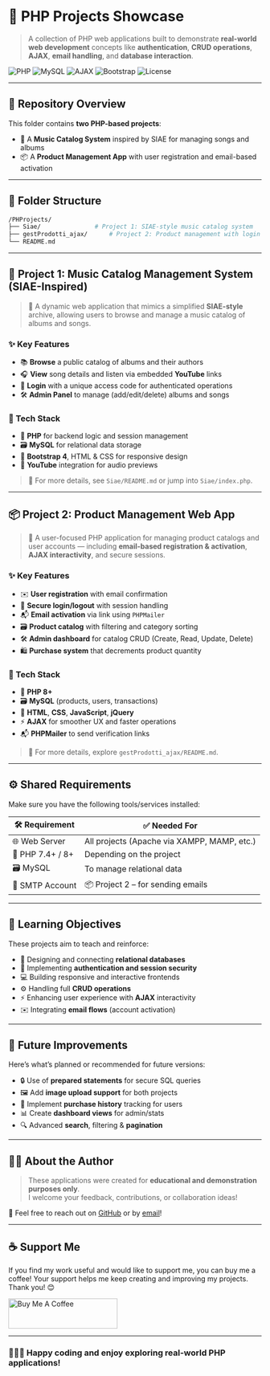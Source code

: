 # 🎯 PHP Projects Showcase

> A collection of PHP web applications built to demonstrate **real-world web development** concepts like **authentication**, **CRUD operations**, **AJAX**, **email handling**, and **database interaction**.

![PHP](https://img.shields.io/badge/PHP-7.4%2B-blue?logo=php)  ![MySQL](https://img.shields.io/badge/MySQL-Relational%20DB-blue?logo=mysql)  ![AJAX](https://img.shields.io/badge/AJAX-Enabled-ff69b4?logo=ajax)  ![Bootstrap](https://img.shields.io/badge/Bootstrap-4-purple?logo=bootstrap)  ![License](https://img.shields.io/badge/License-MIT-lightgrey)

---

## 📁 Repository Overview

This folder contains **two PHP-based projects**:

- 🎵 A **Music Catalog System** inspired by SIAE for managing songs and albums
- 📦 A **Product Management App** with user registration and email-based activation

---

## 📂 Folder Structure
```bash
/PHProjects/
├── Siae/               # Project 1: SIAE-style music catalog system
├── gestProdotti_ajax/      # Project 2: Product management with login & email
└── README.md   
```
---

## 🎵 Project 1: Music Catalog Management System (SIAE-Inspired)

> 🎼 A dynamic web application that mimics a simplified **SIAE-style** archive, allowing users to browse and manage a music catalog of albums and songs.

### ✨ Key Features
- 📚 **Browse** a public catalog of albums and their authors
- 🎧 **View** song details and listen via embedded **YouTube** links
- 🔐 **Login** with a unique access code for authenticated operations
- 🛠️ **Admin Panel** to manage (add/edit/delete) albums and songs

### 🧰 Tech Stack
- 🐘 **PHP** for backend logic and session management
- 🗃️ **MySQL** for relational data storage
- 🎨 **Bootstrap 4**, HTML & CSS for responsive design
- 🔗 **YouTube** integration for audio previews

> 📖 For more details, see `Siae/README.md` or jump into `Siae/index.php`.

---

## 📦 Project 2: Product Management Web App

> 🛒 A user-focused PHP application for managing product catalogs and user accounts — including **email-based registration & activation**, **AJAX interactivity**, and secure sessions.

### ✨ Key Features
- ✉️ **User registration** with email confirmation
- 🔑 **Secure login/logout** with session handling
- 📬 **Email activation** via link using `PHPMailer`
- 🗃️ **Product catalog** with filtering and category sorting
- 🛠️ **Admin dashboard** for catalog CRUD (Create, Read, Update, Delete)
- 🛍️ **Purchase system** that decrements product quantity

### 🧰 Tech Stack
- 🐘 **PHP 8+**
- 🗃️ **MySQL** (products, users, transactions)
- 🎨 **HTML**, **CSS**, **JavaScript**, **jQuery**
- ⚡ **AJAX** for smoother UX and faster operations
- 📬 **PHPMailer** to send verification links

> 📖 For more details, explore `gestProdotti_ajax/README.md`.

---

## ⚙️ Shared Requirements

Make sure you have the following tools/services installed:

| 🛠️ Requirement       | ✅ Needed For                             |
|----------------------|-------------------------------------------|
| 🌐 Web Server         | All projects (Apache via XAMPP, MAMP, etc.) |
| 🐘 PHP 7.4+ / 8+      | Depending on the project                   |
| 🗃️ MySQL              | To manage relational data                 |
| 📧 SMTP Account       | 📦 Project 2 – for sending emails         |

---

## 🎯 Learning Objectives

These projects aim to teach and reinforce:

- 🧱 Designing and connecting **relational databases**
- 🔐 Implementing **authentication and session security**
- 💻 Building responsive and interactive frontends
- ⚙️ Handling full **CRUD operations**
- ⚡ Enhancing user experience with **AJAX** interactivity
- ✉️ Integrating **email flows** (account activation)

---

## 🚀 Future Improvements

Here’s what’s planned or recommended for future versions:

- 🔒 Use of **prepared statements** for secure SQL queries
- 🖼️ Add **image upload support** for both projects
- 🧾 Implement **purchase history** tracking for users
- 📊 Create **dashboard views** for admin/stats
- 🔍 Advanced **search**, filtering & **pagination**

---

## 👨‍💻 About the Author

> These applications were created for **educational and demonstration purposes only**.  
I welcome your feedback, contributions, or collaboration ideas!

💬 Feel free to reach out on [GitHub](https://github.com/andredisa) or by [email](mailto:andreadisanti22@gmail.com)!

---

## ☕ Support Me

If you find my work useful and would like to support me, you can buy me a coffee! Your support helps me keep creating and improving my projects. Thank you! 😊

<a href="https://www.buymeacoffee.com/andredisa" target="_blank"><img src="https://cdn.buymeacoffee.com/buttons/v2/default-yellow.png" alt="Buy Me A Coffee" style="height: 60px !important;width: 217px !important;" ></a>

---

### 🧑‍💻✨ Happy coding and enjoy exploring real-world PHP applications!
